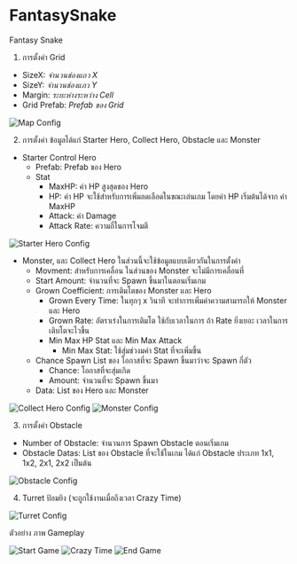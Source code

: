 # FantasySnake
Fantasy Snake

1. การตั้งค่า Grid 
  - SizeX: _จำนวนช่องแถว X_
  - SizeY: _จำนวนช่องแภว Y_
  - Margin: _ระยะห่างระหว่าง Cell_
  - Grid Prefab: _Prefab ของ Grid_
    
![Map Config](https://github.com/villadiego2020/FantasySnake/assets/33424275/8ec7f161-d2a9-4f1b-80dd-b59bb70a44a3)

2. การตั้งค่า ข้อมูลได้แก่ Starter Hero, Collect Hero, Obstacle และ Monster
  - Starter Control Hero
    - Prefab: Prefab ของ Hero
    - Stat
      - MaxHP: ค่า HP สูงสุดของ Hero
      - HP: ค่า HP จะใช้สำหรับการเพิ่มลดเลือดในขณะเล่นเกม โดยค่า HP เริ่มต้นได้จาก ค่า MaxHP
      - Attack: ค่า Damage
      - Attack Rate: ความถี่ในการโจมตี
        
![Starter Hero Config](https://github.com/villadiego2020/FantasySnake/assets/33424275/ac4ba4e3-64d5-4438-9737-ee4bcb5b46f3)

  - Monster, และ Collect Hero ในส่วนนี้จะใช้ข้อมูลแบบเดียวกันในการตั้งค่า
    - Movment: สำหรับการเคลื่อน ในส่วนของ Monster จะไม่มีการเคลื่อนที่
    - Start Amount: จำนวนที่จะ Spawn ขึ้นมาในตอนเริ่มเกม
    - Grown Coefficient: การเติมโตของ Monster และ Hero
      - Grown Every Time: ในทุกๆ x วินาที จะทำการเพิ่มค่าความสามารถให้ Monster และ Hero
      - Grown Rate: อัตราเร่งในการเติมโต ใช้กับเวลาในการ ถ้า Rate ยิ่งเยอะ เวลาในการเติบโตจะไวขึ้น
      - Min Max HP Stat และ Min Max Attack
        - Min Max Stat: ใช้สุ่มช่วงมค่า Stat ที่จะเพิ่มขึ้น 
    - Chance Spawn List ของ โอกาสที่จะ Spawn ขึ้นมาว่าจะ Spawn กี่ตัว
      - Chance: โอกาสที่จะสุ่มเกิด
      - Amount: จำนวนที่จะ Spawn ขึ้นมา
    - Data: List ของ Hero และ Monster
   
![Collect Hero Config](https://github.com/villadiego2020/FantasySnake/assets/33424275/301b691b-aa4d-4de1-b060-ef4084daf82f)
![Monster Config](https://github.com/villadiego2020/FantasySnake/assets/33424275/b195e96e-cd2c-442c-a30e-9f013ff9052c)


3. การตั้งค่า Obstacle
  - Number of Obstacle: จำนวนการ Spawn Obstacle ตอนเริ่มเกม
  - Obstacle Datas: List ของ Obstacle ที่จะใช้ในเกม ได้แก่ Obstacle ประเภท 1x1, 1x2, 2x1, 2x2 เป็นต้น

![Obstacle Config](https://github.com/villadiego2020/FantasySnake/assets/33424275/bc5bdf25-d459-4e9f-b073-2d9a3c0f9d29)

4. Turret ป้อมยิง (จะถูกใช้งานเมื่อถึงเวลา Crazy Time)

![Turret Config](https://github.com/villadiego2020/FantasySnake/assets/33424275/78f46f07-1ef3-448b-98b2-321a40615464)

ตัวอย่าง ภาพ Gameplay

![Start Game](https://github.com/villadiego2020/FantasySnake/assets/33424275/240c6e74-f5d0-4ce0-8705-61d52e5f6dc6)
![Crazy Time](https://github.com/villadiego2020/FantasySnake/assets/33424275/1bb76591-f9de-4fd0-bfeb-298b099809c0)
![End Game](https://github.com/villadiego2020/FantasySnake/assets/33424275/50f207e7-3847-4f86-95c0-9f1c1fbd11bb)


